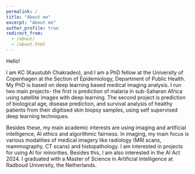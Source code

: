 ```yaml
---
permalink: /
title: "About me"
excerpt: "About me"
author_profile: true
redirect_from: 
  - /about/
  - /about.html
---
```


Hello! 

I am KC (Kaustubh Chakradeo), and I am a PhD fellow at the University of Copenhagen at the Section of Epidemiology, Department of Public Health. My PhD is based on deep learning based medical imaging analysis. I run two main projects- the first is prediction of malaria in sub-Saharan Africa using satellite images with deep learning. The second project is prediction of biological age, disease prediction, and survival analysis of healthy patients from their digitised skin biopsy samples, using self supervised deep learning techniques. 

Besides these, my main academic interests are using imaging and artificial intelligence, AI ethics and algorithmic fairness. In imaging, my main focus is various modalities of medical imagery like radiology (MRI scans, mammography, CT scans) and histopathology. I am interested in projects for using AI for minorities. Besides this, I am also interested in the AI Act 2024. I graduated with a Master of Science in Artificial Intelligence at Radboud University, the Netherlands. 

